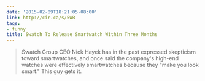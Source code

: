 ```yaml
---
date: '2015-02-09T18:21:05-08:00'
link: http://cir.ca/s/5WR
tags:
- funny
title: Swatch To Release Smartwatch Within Three Months
---
```


>Swatch Group CEO Nick Hayek has in the past expressed skepticism toward smartwatches, and once said the company's high-end watches were effectively smartwatches because they "make you look smart." This guy gets it.

